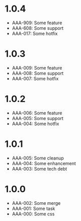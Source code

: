 # 1.0.4
  * AAA-909: Some feature
  * AAA-608: Some support
  * AAA-017: Some hotfix
# 1.0.3
  * AAA-009: Some feature
  * AAA-008: Some support
  * AAA-007: Some hotfix
# 1.0.2
  * AAA-006: Some feature
  * AAA-005: Some support
  * AAA-004: Some hotfix
# 1.0.1
  * AAA-005: Some cleanup
  * AAA-004: Some enhancement
  * AAA-003: Some tech debt
# 1.0.0
  * AAA-002: Some merge
  * AAA-001: Some task
  * AAA-000: Some css
